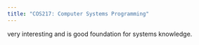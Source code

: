 ```yaml
---
title: "COS217: Computer Systems Programming"
---
```


very interesting and is good foundation for systems knowledge. 